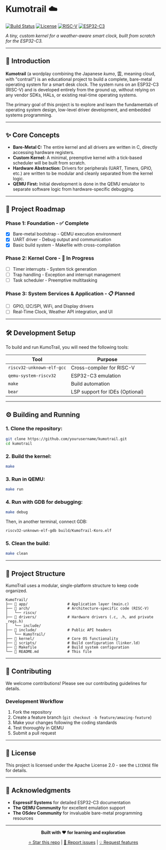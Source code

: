 # Kumotrail ☁️

[![Build Status](https://img.shields.io/badge/build-passing-brightgreen)](https://github.com/fokaz-c/Kumotrail)
[![License](https://img.shields.io/badge/license-Apache%202.0-blue)](LICENSE)
[![RISC-V](https://img.shields.io/badge/arch-RISC--V-orange)](https://riscv.org/)
[![ESP32-C3](https://img.shields.io/badge/target-ESP32--C3-red)](https://www.espressif.com/en/products/socs/esp32-c3)

*A tiny, custom kernel for a weather-aware smart clock, built from scratch for the ESP32-C3.*

---

## 📖 Introduction

**Kumotrail** (a wordplay combining the Japanese *kumo*, 雲, meaning cloud, with "contrail") is an educational project to build a complete, bare-metal operating system for a smart desk clock. The system runs on an ESP32-C3 (RISC-V) and is developed entirely from the ground up, without relying on any vendor SDKs, HALs, or existing real-time operating systems.

The primary goal of this project is to explore and learn the fundamentals of operating system design, low-level driver development, and embedded systems programming.

---

## ✨ Core Concepts

- **Bare-Metal C:** The entire kernel and all drivers are written in C, directly accessing hardware registers.
- **Custom Kernel:** A minimal, preemptive kernel with a tick-based scheduler will be built from scratch.
- **Hardware Abstraction:** Drivers for peripherals (UART, Timers, GPIO, etc.) are written to be modular and cleanly separated from the kernel logic.
- **QEMU First:** Initial development is done in the QEMU emulator to separate software logic from hardware-specific debugging.

---

## 🚀 Project Roadmap

### **Phase 1: Foundation** - ✅ **Complete**
- [x] Bare-metal bootstrap - QEMU execution environment
- [x] UART driver - Debug output and communication
- [x] Basic build system - Makefile with cross-compilation

### **Phase 2: Kernel Core** - 🚧 **In Progress**
- [ ] Timer interrupts - System tick generation
- [ ] Trap handling - Exception and interrupt management
- [ ] Task scheduler - Preemptive multitasking

### **Phase 3: System Services & Application** - 📋 **Planned**
- [ ] GPIO, I2C/SPI, WiFi, and Display drivers
- [ ] Real-Time Clock, Weather API integration, and UI

---

## 🛠️ Development Setup

To build and run KumoTrail, you will need the following tools:

| Tool | Purpose |
|------|---------|
| `riscv32-unknown-elf-gcc` | Cross-compiler for RISC-V |
| `qemu-system-riscv32` | ESP32-C3 emulation |
| `make` | Build automation |
| `bear` | LSP support for IDEs (Optional) |

---

## ⚙️ Building and Running

### 1. **Clone the repository:**

```bash
git clone https://github.com/yourusername/kumotrail.git
cd kumotrail
```

### 2. **Build the kernel:**

```bash
make
```

### 3. **Run in QEMU:**

```bash
make run
```

### 4. **Run with GDB for debugging:**

```bash
make debug
```

Then, in another terminal, connect GDB:
```bash
riscv32-unknown-elf-gdb build/KumoTrail-Koro.elf
```

### 5. **Clean the build:**

```bash
make clean
```

---

## 📁 Project Structure

KumoTrail uses a modular, single-platform structure to keep code organized.

```
KumoTrail/
├── 📁 app/                  # Application layer (main.c)
├── 📁 arch/                 # Architecture-specific code (RISC-V)
│   └── riscv/
├── 📁 drivers/              # Hardware drivers (.c, .h, and private _regs.h)
│   └── include/
├── 📁 include/              # Public API headers
│   └── KumoTrail/
├── 📁 kernel/               # Core OS functionality
├── 📁 scripts/              # Build configuration (linker.ld)
├── 📄 Makefile              # Build system configuration
└── 📄 README.md             # This file
```

---

## 🤝 Contributing

We welcome contributions! Please see our contributing guidelines for details.

### Development Workflow

1. Fork the repository
2. Create a feature branch (`git checkout -b feature/amazing-feature`)
3. Make your changes following the coding standards
4. Test thoroughly in QEMU
5. Submit a pull request

---

## 📄 License

This project is licensed under the Apache License 2.0 - see the `LICENSE` file for details.

---

## 🌟 Acknowledgments

- **Espressif Systems** for detailed ESP32-C3 documentation
- **The QEMU Community** for excellent emulation support
- **The OSdev Community** for invaluable bare-metal programming resources

---

<div align="center">

**Built with ❤️ for learning and exploration**

[⭐ Star this repo](../../stargazers) | [🐛 Report issues](../../issues) | [💡 Request features](../../issues/new)

</div>
